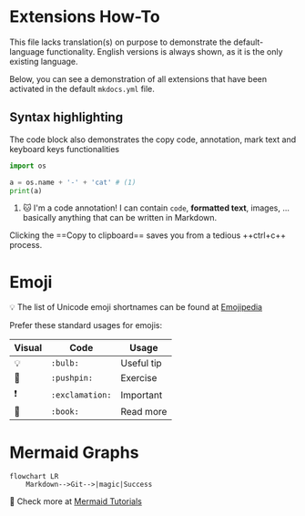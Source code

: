 # Extensions How-To

This file lacks translation(s) on purpose to demonstrate the default-language functionality. English versions is 
always shown, as it is the only existing language.

Below, you can see a demonstration of all extensions that have been activated in the default `mkdocs.yml` file.

## Syntax highlighting

The code block also demonstrates the copy code, annotation, mark text and keyboard keys functionalities

```python
import os

a = os.name + '-' + 'cat' # (1)
print(a)
```

1.  :cat: I'm a code annotation! I can contain `code`, __formatted
    text__, images, ... basically anything that can be written in Markdown.

Clicking the ==Copy to clipboard== saves you from a tedious ++ctrl+c++ process.

# Emoji

:bulb: The list of Unicode emoji shortnames can be found at [Emojipedia](https://emojipedia.org/twitter/)

Prefer these standard usages for emojis:

| Visual        | Code            | Usage      |
|---------------|-----------------|------------|
| :bulb:        | `:bulb:`        | Useful tip |
| :pushpin:     | `:pushpin:`     | Exercise   |
| :exclamation: | `:exclamation:` | Important  |
| :book:        | `:book:`        | Read more  |

# Mermaid Graphs

``` mermaid
flowchart LR
    Markdown-->Git-->|magic|Success
```

:book: Check more at [Mermaid Tutorials](https://mermaid.js.org/config/Tutorials.html)